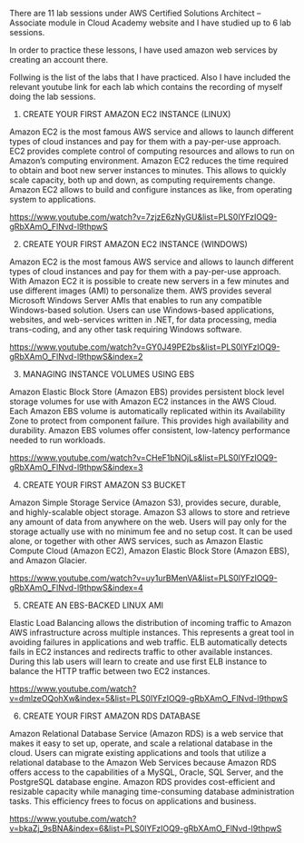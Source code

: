 
There are 11 lab sessions under AWS Certified Solutions Architect – Associate module in Cloud Academy website and I have studied up to 6 lab sessions. 

In order to practice these lessons, I have used amazon web services by creating an account there. 

Follwing is the list of the labs that I have practiced. Also I have included the relevant youtube link for each lab which contains the recording of myself doing the lab sessions. 

1. CREATE YOUR FIRST AMAZON EC2 INSTANCE (LINUX)

Amazon EC2 is the most famous AWS service and allows to launch different types of cloud instances and pay for them with a pay-per-use approach. EC2 provides complete control of computing resources and allows to run on Amazon’s computing environment. Amazon EC2 reduces the time required to obtain and boot new server instances to minutes. This allows to quickly scale capacity, both up and down, as computing requirements change. Amazon EC2 allows to build and configure instances as like, from operating system to applications.

https://www.youtube.com/watch?v=7zjzE6zNyGU&list=PLS0lYFzIOQ9-gRbXAmO_FlNvd-l9thpwS

2. CREATE YOUR FIRST AMAZON EC2 INSTANCE (WINDOWS)

Amazon EC2 is the most famous AWS service and allows to launch different types of cloud instances and pay for them with a pay-per-use approach. With Amazon EC2 it is possible to create new servers in a few minutes and use different images (AMI) to personalize them. AWS provides several Microsoft Windows Server AMIs that enables to run any compatible Windows-based solution. Users can use Windows-based applications, websites, and web-services written in .NET, for data processing, media trans-coding, and any other task requiring Windows software.

https://www.youtube.com/watch?v=GY0J49PE2bs&list=PLS0lYFzIOQ9-gRbXAmO_FlNvd-l9thpwS&index=2

3. MANAGING INSTANCE VOLUMES USING EBS

Amazon Elastic Block Store (Amazon EBS) provides persistent block level storage volumes for use with Amazon EC2 instances in the AWS Cloud. Each Amazon EBS volume is automatically replicated within its Availability Zone to protect from component failure. This provides high availability and durability. Amazon EBS volumes offer consistent, low-latency performance needed to run workloads.

https://www.youtube.com/watch?v=CHeF1bNOjLs&list=PLS0lYFzIOQ9-gRbXAmO_FlNvd-l9thpwS&index=3

4. CREATE YOUR FIRST AMAZON S3 BUCKET

Amazon Simple Storage Service (Amazon S3), provides secure, durable, and highly-scalable object storage. Amazon S3 allows to store and retrieve any amount of data from anywhere on the web. Users will pay only for the storage actually use with no minimum fee and no setup cost. It can be used alone, or together with other AWS services, such as Amazon Elastic Compute Cloud (Amazon EC2), Amazon Elastic Block Store (Amazon EBS), and Amazon Glacier.

https://www.youtube.com/watch?v=uy1urBMenVA&list=PLS0lYFzIOQ9-gRbXAmO_FlNvd-l9thpwS&index=4

5. CREATE AN EBS-BACKED LINUX AMI

Elastic Load Balancing allows the distribution of incoming traffic to Amazon AWS infrastructure across multiple instances. This represents a great tool in avoiding failures in applications and web traffic. ELB automatically detects fails in EC2 instances and redirects traffic to other available instances. During this lab users will learn to create and use first ELB instance to balance the HTTP traffic between two EC2 instances.

https://www.youtube.com/watch?v=dmlzeOQohXw&index=5&list=PLS0lYFzIOQ9-gRbXAmO_FlNvd-l9thpwS

6. CREATE YOUR FIRST AMAZON RDS DATABASE

Amazon Relational Database Service (Amazon RDS) is a web service that makes it easy to set up, operate, and scale a relational database in the cloud. Users can migrate existing applications and tools that utilize a relational database to the Amazon Web Services because Amazon RDS offers access to the capabilities of a MySQL, Oracle, SQL Server, and the PostgreSQL database engine. Amazon RDS provides cost-efficient and resizable capacity while managing time-consuming database administration tasks. This efficiency frees to focus on applications and business.

https://www.youtube.com/watch?v=bkaZj_9sBNA&index=6&list=PLS0lYFzIOQ9-gRbXAmO_FlNvd-l9thpwS





